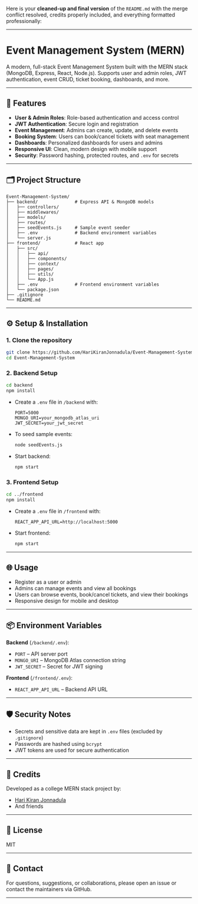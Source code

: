 Here is your **cleaned-up and final version** of the `README.md` with the merge conflict resolved, credits properly included, and everything formatted professionally:

---

# Event Management System (MERN)

A modern, full-stack Event Management System built with the MERN stack (MongoDB, Express, React, Node.js). Supports user and admin roles, JWT authentication, event CRUD, ticket booking, dashboards, and more.

---

## 🚀 Features

* **User & Admin Roles**: Role-based authentication and access control
* **JWT Authentication**: Secure login and registration
* **Event Management**: Admins can create, update, and delete events
* **Booking System**: Users can book/cancel tickets with seat management
* **Dashboards**: Personalized dashboards for users and admins
* **Responsive UI**: Clean, modern design with mobile support
* **Security**: Password hashing, protected routes, and `.env` for secrets

---

## 🗂️ Project Structure

```
Event-Management-System/
├── backend/              # Express API & MongoDB models
│   ├── controllers/
│   ├── middlewares/
│   ├── models/
│   ├── routes/
│   ├── seedEvents.js     # Sample event seeder
│   ├── .env              # Backend environment variables
│   └── server.js
├── frontend/             # React app
│   ├── src/
│   │   ├── api/
│   │   ├── components/
│   │   ├── context/
│   │   ├── pages/
│   │   ├── utils/
│   │   └── App.js
│   ├── .env              # Frontend environment variables
│   └── package.json
├── .gitignore
└── README.md
```

---

## ⚙️ Setup & Installation

### 1. **Clone the repository**

```bash
git clone https://github.com/HariKiranJonnadula/Event-Management-System.git
cd Event-Management-System
```

### 2. **Backend Setup**

```bash
cd backend
npm install
```

* Create a `.env` file in `/backend` with:

  ```env
  PORT=5000
  MONGO_URI=your_mongodb_atlas_uri
  JWT_SECRET=your_jwt_secret
  ```
* To seed sample events:

  ```bash
  node seedEvents.js
  ```
* Start backend:

  ```bash
  npm start
  ```

### 3. **Frontend Setup**

```bash
cd ../frontend
npm install
```

* Create a `.env` file in `/frontend` with:

  ```env
  REACT_APP_API_URL=http://localhost:5000
  ```
* Start frontend:

  ```bash
  npm start
  ```

---

## 🌐 Usage

* Register as a user or admin
* Admins can manage events and view all bookings
* Users can browse events, book/cancel tickets, and view their bookings
* Responsive design for mobile and desktop

---

## 📦 Environment Variables

**Backend** (`/backend/.env`):

* `PORT` – API server port
* `MONGO_URI` – MongoDB Atlas connection string
* `JWT_SECRET` – Secret for JWT signing

**Frontend** (`/frontend/.env`):

* `REACT_APP_API_URL` – Backend API URL

---

## 🛡️ Security Notes

* Secrets and sensitive data are kept in `.env` files (excluded by `.gitignore`)
* Passwords are hashed using `bcrypt`
* JWT tokens are used for secure authentication

---

## 🙏 Credits

Developed as a college MERN stack project by:

* [Hari Kiran Jonnadula](https://github.com/HariKiranJonnadula)
* And friends

---

## 📝 License

MIT

---

## 📣 Contact

For questions, suggestions, or collaborations, please open an issue or contact the maintainers via GitHub.

---
